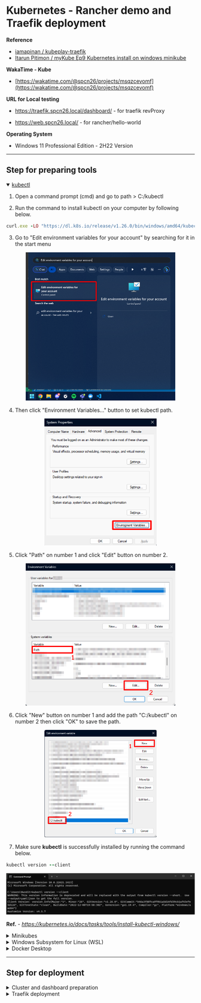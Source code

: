 # **Kubernetes - Rancher demo and Traefik deployment**

**Reference**
- [iamapinan / kubeplay-traefik](https://github.com/iamapinan/kubeplay-traefik)
- [Itarun Pitimon / myKube Ep9 Kubernetes install on windows minikube](https://youtu.be/g-9H2urCSVY)

**WakaTime - Kube**
- [https://wakatime.com/@spcn26/projects/msqzcevomf](https://wakatime.com/@spcn26/projects/msqzcevomf)

**URL for Local testing**
- https://traefik.spcn26.local/dashboard/ - for traefik revProxy

- https://web.spcn26.local/ - for rancher/hello-world

**Operating System**
- Windows 11 Professional Edition - 2H22 Version

---

## **Step for preparing tools**

<details open>
    <summary><a href="kubectl">kubectl</a></summary>

1. Open a command prompt (cmd) and go to path > C:/kubectl

2. Run the command to install kubectl on your computer by following below.

```ruby
curl.exe -LO "https://dl.k8s.io/release/v1.26.0/bin/windows/amd64/kubectl.exe"
```
3. Go to "Edit environment variables for your account" by searching for it in the start menu
<div align="center"><img src="images/1.png" width="400px"></div>

4. Then click "Environment Variables..." button to set kubectl path.
<div align="center"><img src="images/2.png" width="300px"></div>

5. Click "Path" on number 1 and click "Edit" button on number 2.
<div align="center"><img src="images/3.png" width="400px"></div>

6. Click "New" button on number 1 and add the path "C:/kubectl" on number 2 then click "OK" to save the path.
<div align="center"><img src="images/4.png" width="300px"></div>

7. Make sure **kubectl** is successfully installed by running the command below.

```ruby
kubectl version --client
```
<div align="center"><img src="images/5.png" width="700px"></div>

**Ref.** - *https://kubernetes.io/docs/tasks/tools/install-kubectl-windows/*

</details>

<details>
    <summary>Minikubes</summary>

1. Download **minikube** using the command below in **PowerShell**.

```ruby
New-Item -Path 'c:\' -Name 'minikube' -ItemType Directory -Force
Invoke-WebRequest -OutFile 'c:\minikube\minikube.exe' -Uri 'https://github.com/kubernetes/minikube/releases/latest/download/minikube-windows-amd64.exe' -UseBasicParsing
```

2. Add the minikube.exe binary to your path using the command below in **PowerShell as Administrator**.
```ruby
$oldPath = [Environment]::GetEnvironmentVariable('Path', [EnvironmentVariableTarget]::Machine)
if ($oldPath.Split(';') -inotcontains 'C:\minikube'){ `
  [Environment]::SetEnvironmentVariable('Path', $('{0};C:\minikube' -f $oldPath), [EnvironmentVariableTarget]::Machine) `
}
```
3. Then a terminal (PowerShell) restart is required.

**Or you can be downloaded as an executable file for easier installation. (Easy step)**
<div align="center"><img src="images/6.png" width="700px"></div>

**Ref.** - *https://minikube.sigs.k8s.io/docs/start/*
</details>

<details>
    <summary>Windows Subsystem for Linux (WSL)</summary>

1. Go to "Turn Windows features on or off" by searching for it in the start menu.
<div align="center"><img src="images/7.png" width="400px"></div>

2. Select the checkbox labeled "Windows Subsystem for Linux".
<div align="center"><img src="images/8.png" width="300px"></div>

3. Click "OK" button and wait the process. After finished, restart the device once.

4. After the device turned on, run the command prompt (cmd) and run the command below to update Windows Subsystem for Linux (WSL).

```ruby
wsl --update
```

5. Check for the latest version using the same command.
<div align="center"><img src="images/9.png" width="700px"></div>

6. Run the command below to make sure WSL is available.

```ruby
bash
```

**For bash command not responding, Change the default Linux distribution installed using the command to find the list of valid distributions that can be installed**

```ruby
wsl --list --online
```

**Then use the commands to install and set defaults for your Linux distribution.**

```ruby
#install a different linux distribution
wsl --install -d <NAME>
#check a list of installed linux distribution
wsl --list
#set the default linux distribution
wsl --set-default-version <NAME>
```

**Ref.** - *https://learn.microsoft.com/en-us/windows/wsl/install*
</details>

<details>
    <summary>Docker Desktop</summary>

**Go to the website below to download "Docker Desktop". After successful installation, try using the program.**
- https://www.docker.com/products/docker-desktop/

</details>

---

## **Step for deployment**

<details>
    <summary>Cluster and dashboard preparation</summary>

- Start and create a new cluster using minikube in docker on command prompt (cmd).
```
minikube start --driver=docker
```
- Check the pods on the cluster.
```
kubectl get pods -A
```
<div align="center"><img src="images/10.png" width="700px"></div>

- Check the nodes on the cluster.
```
kubectl get nodes
```

<div align="center"><img src="images/11.png" width="500px"></div>

- Open kubernetes dashboard.

```
minikube dashboard
```

<div align="center"><img src="images/12.png" width="700px"></div>

</details>

<details>
    <summary>Traefik deployment</summary>

1. Download Helm for windows ([Windows amd64](https://get.helm.sh/helm-v3.11.2-windows-amd64.zip)) in the link : https://github.com/helm/helm/releases

2. Extract the files into "C:/helm" and set the path environment. (You can follow instructions similar to installing kubectl. > [Click here](#kubectl))

</details>